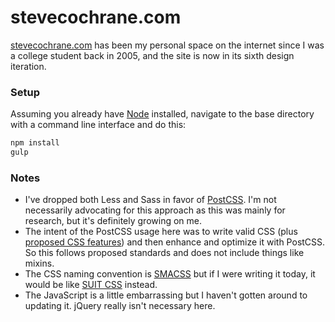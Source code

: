 # stevecochrane.com
[stevecochrane.com](http://stevecochrane.com) has been my personal space on the internet since I was a college student
back in 2005, and the site is now in its sixth design iteration.

### Setup
Assuming you already have [Node](https://nodejs.org/) installed, navigate to the base directory with a command line
interface and do this:

```bash
npm install
gulp
```

### Notes
* I've dropped both Less and Sass in favor of [PostCSS](https://github.com/postcss/postcss). I'm not necessarily
  advocating for this approach as this was mainly for research, but it's definitely growing on me.
* The intent of the PostCSS usage here was to write valid CSS (plus
  [proposed CSS features](http://cssnext.io/features/)) and then enhance and optimize it with PostCSS. So this follows
  proposed standards and does not include things like mixins.
* The CSS naming convention is [SMACSS](https://smacss.com/) but if I were writing it today, it would be like
  [SUIT CSS](https://github.com/suitcss/suit/blob/master/doc/naming-conventions.md) instead.
* The JavaScript is a little embarrassing but I haven't gotten around to updating it. jQuery really isn't necessary
  here.
